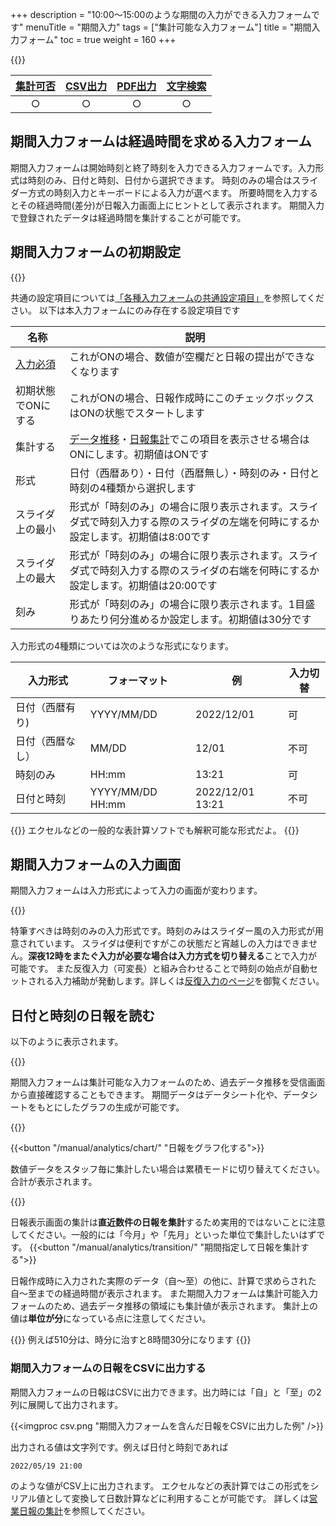 +++
description = "10:00〜15:00のような期間の入力ができる入力フォームです"
menuTitle = "期間入力"
tags = ["集計可能な入力フォーム"]
title = "期間入力フォーム"
toc = true
weight = 160
+++

{{<icatch filename="span" msg="作業時間や期間 日付の計算も可能" title="期間入力フォーム" fontsize="30px" alice="ok" >}}

|[集計可否](/manual/analytics/)|[CSV出力](/manual/analytics/csv/)|[PDF出力](/manual/read-report/pdf/)|[文字検索](/manual/read-report/list/)|
|:---:|:---:|:---:|:---:|
|○|○|○|○|

## 期間入力フォームは経過時間を求める入力フォーム

期間入力フォームは開始時刻と終了時刻を入力できる入力フォームです。入力形式は時刻のみ、日付と時刻、日付から選択できます。
時刻のみの場合はスライダー方式の時刻入力とキーボードによる入力が選べます。
所要時間を入力するとその経過時間(差分)が日報入力画面上にヒントとして表示されます。
期間入力で登録されたデータは経過時間を集計することが可能です。

## 期間入力フォームの初期設定

{{<appscreen filename="date-span-template-edit" title="期間入力フォームのみで構成されたテンプレートの例"  >}}

共通の設定項目については[「各種入力フォームの共通設定項目」](/manual/initial-setting/template/make/#common_setting)を参照してください。
以下は本入力フォームにのみ存在する設定項目です

|名称|説明|
|---|---|
|[入力必須](/tips/required/)|これがONの場合、数値が空欄だと日報の提出ができなくなります|
|初期状態でONにする|これがONの場合、日報作成時にこのチェックボックスはONの状態でスタートします|
|集計する|[データ推移](/manual/analytics/list/)・[日報集計](/manual/analytics/transition/)でこの項目を表示させる場合はONにします。初期値はONです|
|形式|日付（西暦あり）・日付（西暦無し）・時刻のみ・日付と時刻の4種類から選択します|
|スライダ上の最小|形式が「時刻のみ」の場合に限り表示されます。スライダ式で時刻入力する際のスライダの左端を何時にするか設定します。初期値は8:00です|
|スライダ上の最大|形式が「時刻のみ」の場合に限り表示されます。スライダ式で時刻入力する際のスライダの右端を何時にするか設定します。初期値は20:00です|
|刻み|形式が「時刻のみ」の場合に限り表示されます。1目盛りあたり何分進めるか設定します。初期値は30分です|

入力形式の4種類については次のような形式になります。

|入力形式|フォーマット|例|入力切替|
|---|---|---|---|
|日付（西暦有り)|YYYY/MM/DD|2022/12/01|可|
|日付（西暦なし）|MM/DD|12/01|不可|
|時刻のみ|HH:mm|13:21|可|
|日付と時刻|YYYY/MM/DD HH:mm|2022/12/01 13:21|不可|

{{<alice pos="right" icon="ok">}}
エクセルなどの一般的な表計算ソフトでも解釈可能な形式だよ。
{{</alice>}}

## 期間入力フォームの入力画面

期間入力フォームは入力形式によって入力の画面が変わります。

{{<appscreen filename="input" title="期間入力の入力イメージ。時刻の場合はスライダーを使った入力方式も可能"  >}}

特筆すべきは時刻のみの入力形式です。時刻のみはスライダー風の入力形式が用意されています。
スライダは便利ですがこの状態だと宵越しの入力はできません。**深夜12時をまたぐ入力が必要な場合は入力方式を切り替える**ことで入力が可能です。
また反復入力（可変長）と組み合わせることで時刻の始点が自動セットされる入力補助が発動します。詳しくは[反復入力のページ](/manual/initial-setting/template/array/)を御覧ください。

## 日付と時刻の日報を読む

以下のように表示されます。

{{<appscreen filename="post" title="期間入力のデータは開始点から終了点までの時間と、その経過時間が文字で表示されます。（カレンダーなどは表示されません）"  >}}

期間入力フォームは集計可能な入力フォームのため、過去データ推移を受信画面から直接確認することもできます。
期間データはデータシート化や、データシートをもとにしたグラフの生成が可能です。

{{<appscreen filename="charts" title="期間のデータ（単位：分）を使って積み上げたて棒グラフを作成した例。他にも折れ線や円グラフなど自由に作成できます"  >}}

{{<button "/manual/analytics/chart/" "日報をグラフ化する">}}

数値データをスタッフ毎に集計したい場合は累積モードに切り替えてください。合計が表示されます。

{{<appscreen filename="total" title="期間のデータを集計する。単位はすべて「分」に統一されて計算されることに注意"  >}}

日報表示画面の集計は**直近数件の日報を集計**するため実用的ではないことに注意してください。一般的には「今月」や「先月」といった単位で集計したいはずです。
{{<button "/manual/analytics/transition/" "期間指定して日報を集計する">}}

日報作成時に入力された実際のデータ（自〜至）の他に、計算で求めらされた自〜至までの経過時間が表示されます。
また期間入力フォームは集計可能入力フォームのため、過去データ推移の領域にも集計値が表示されます。
集計上の値は**単位が分**になっている点に注意してください。

{{<alice pos="right" icon="ok">}}
例えば510分は、時分に治すと8時間30分になります
{{</alice>}}

### 期間入力フォームの日報をCSVに出力する

期間入力フォームの日報はCSVに出力できます。出力時には「自」と「至」の2列に展開して出力されます。

{{<imgproc csv.png "期間入力フォームを含んだ日報をCSVに出力した例" />}}

出力される値は文字列です。例えば日付と時刻であれば

```sh
2022/05/19 21:00
```

のような値がCSV上に出力されます。
エクセルなどの表計算ではこの形式をシリアル値として変換して日数計算などに利用することが可能です。
詳しくは[営業日報の集計](/tips/sales_report/)を参照してください。
